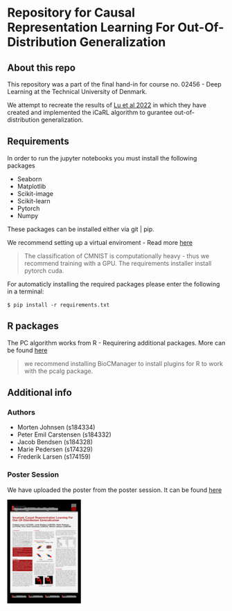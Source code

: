 # Repository for Causal Representation Learning For Out-Of-Distribution Generalization

## About this repo
This repository was a part of the final hand-in for course no. 02456 - Deep Learning at the Technical University of Denmark. 

We attempt to recreate the results of 
[Lu et al 2022](https://openreview.net/pdf?id=-e4EXDWXnSn) in which they have created and implemented the iCaRL algorithm to gurantee out-of-distribution generalization. 


## Requirements
In order to run the jupyter notebooks you must install the following packages 
- Seaborn
- Matplotlib
- Scikit-image
- Scikit-learn
- Pytorch
- Numpy

These packages can be installed either via git | pip.

We recommend setting up a virtual enviroment - Read more [here](https://docs.python.org/3/tutorial/venv.html)

> The classification of CMNIST is computationally heavy - thus we recommend training with a GPU. The requirements installer install pytorch cuda.

For automaticly installing the required packages please enter the following in a terminal:
```
$ pip install -r requirements.txt
```

## R packages 
The PC algorithm works from R - Requirering additional packages. 
More can be found [here](https://cran.r-project.org/web/packages/pcalg/index.html)
> we recommend installing BioCManager to install plugins for R to work with the pcalg package. 


## Additional info
### Authors
- Morten Johnsen (s184334)
- Peter Emil Carstensen (s184332)
- Jacob Bendsen (s184328)
- Marie Pedersen (s174329)
- Frederik Larsen (s174159)


### Poster Session
We have uploaded the poster from the poster session. It can be found [here](https://github.com/Peetzie/02456_Final_Project/blob/main/Project%20report/02156_Deep_Learning___Poster___Project%20(1).pdf)

<img src="poster_thumbnail.jpg" alt="drawing" width="170"/>
